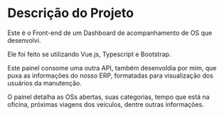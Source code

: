 ﻿# Descrição do Projeto

 Este é o Front-end de um Dashboard de acompanhamento de OS que desenvolvi.

 Ele foi feito se utilizando Vue.js, Typescript e Bootstrap.

 Este painel consome uma outra API, também desenvoldia por mim, que puxa as informações do nosso ERP, formatadas para visualização dos usuários da manutenção.

 O painel detalha as OSs abertas, suas categorias, tempo que está na oficina, próximas viagens dos veículos, dentre outras informações.
